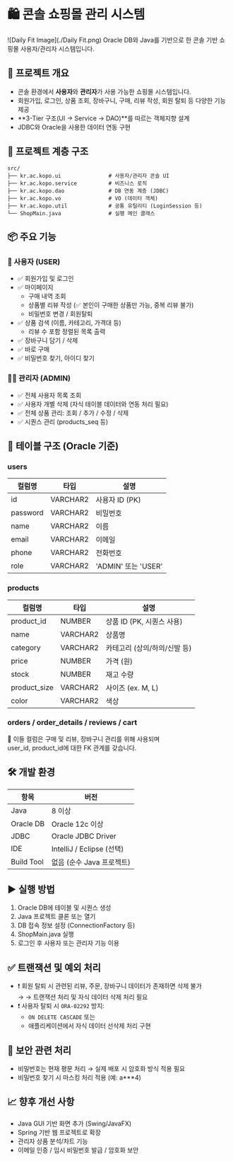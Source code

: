 
# 🛍️ 콘솔 쇼핑몰 관리 시스템
![Daily Fit Image](./Daily Fit.png)
Oracle DB와 Java를 기반으로 한 콘솔 기반 쇼핑몰 사용자/관리자 시스템입니다.

## 📌 프로젝트 개요

- 콘솔 환경에서 **사용자**와 **관리자**가 사용 가능한 쇼핑몰 시스템입니다.
- 회원가입, 로그인, 상품 조회, 장바구니, 구매, 리뷰 작성, 회원 탈퇴 등 다양한 기능 제공
- **3-Tier 구조(UI → Service → DAO)**를 따르는 객체지향 설계
- JDBC와 Oracle을 사용한 데이터 연동 구현

## 📁 프로젝트 계층 구조

```
src/
├── kr.ac.kopo.ui               # 사용자/관리자 콘솔 UI
├── kr.ac.kopo.service          # 비즈니스 로직
├── kr.ac.kopo.dao              # DB 연동 계층 (JDBC)
├── kr.ac.kopo.vo               # VO (데이터 객체)
├── kr.ac.kopo.util             # 공통 유틸리티 (LoginSession 등)
└── ShopMain.java               # 실행 메인 클래스
```

## 📦 주요 기능

### 🙍 사용자 (USER)

- ✅ 회원가입 및 로그인
- ✅ 마이페이지
  - 구매 내역 조회
  - 상품별 리뷰 작성 (✅ 본인이 구매한 상품만 가능, 중복 리뷰 불가)
  - 비밀번호 변경 / 회원탈퇴
- ✅ 상품 검색 (이름, 카테고리, 가격대 등)
  - 리뷰 수 포함 정렬된 목록 출력
- ✅ 장바구니 담기 / 삭제
- ✅ 바로 구매
- ✅ 비밀번호 찾기, 아이디 찾기

### 👨‍💼 관리자 (ADMIN)

- ✅ 전체 사용자 목록 조회
- ✅ 사용자 개별 삭제 (자식 테이블 데이터와 연동 처리 필요)
- ✅ 전체 상품 관리: 조회 / 추가 / 수정 / 삭제
- ✅ 시퀀스 관리 (products_seq 등)

## 🧾 테이블 구조 (Oracle 기준)

### users

| 컬럼명     | 타입         | 설명         |
|------------|--------------|----------------|
| id         | VARCHAR2     | 사용자 ID (PK) |
| password   | VARCHAR2     | 비밀번호       |
| name       | VARCHAR2     | 이름            |
| email      | VARCHAR2     | 이메일         |
| phone      | VARCHAR2     | 전화번호       |
| role       | VARCHAR2     | 'ADMIN' 또는 'USER' |

### products

| 컬럼명        | 타입      | 설명            |
|---------------|-----------|------------------|
| product_id    | NUMBER    | 상품 ID (PK, 시퀀스 사용) |
| name          | VARCHAR2  | 상품명            |
| category      | VARCHAR2  | 카테고리 (상의/하의/신발 등) |
| price         | NUMBER    | 가격 (원)         |
| stock         | NUMBER    | 재고 수량         |
| product_size  | VARCHAR2  | 사이즈 (ex. M, L)  |
| color         | VARCHAR2  | 색상              |

### orders / order_details / reviews / cart

💬 이들 컬럼은 구매 및 리뷰, 장바구니 관리를 위해 사용되며  
user_id, product_id에 대한 FK 관계를 갖습니다.

## 🛠️ 개발 환경

| 항목           | 버전              |
|----------------|-------------------|
| Java           | 8 이상            |
| Oracle DB      | Oracle 12c 이상   |
| JDBC           | Oracle JDBC Driver |
| IDE            | IntelliJ / Eclipse (선택) |
| Build Tool     | 없음 (순수 Java 프로젝트) |

## ▶️ 실행 방법

1. Oracle DB에 테이블 및 시퀀스 생성
2. Java 프로젝트 클론 또는 열기
3. DB 접속 정보 설정 (ConnectionFactory 등)
4. ShopMain.java 실행
5. 로그인 후 사용자 또는 관리자 기능 이용

## ✅ 트랜잭션 및 예외 처리

- ❗ 회원 탈퇴 시 관련된 리뷰, 주문, 장바구니 데이터가 존재하면 삭제 불가  
→ → 트랜잭션 처리 및 자식 데이터 삭제 처리 필요
- ❗ 사용자 탈퇴 시 `ORA-02292` 방지:  
   - `ON DELETE CASCADE` 또는  
   - 애플리케이션에서 자식 데이터 선삭제 처리 구현

## 🔐 보안 관련 처리

- 비밀번호는 현재 평문 처리 → 실제 배포 시 암호화 방식 적용 필요
- 비밀번호 찾기 시 마스킹 처리 적용 (예: a***4)

## 📈 향후 개선 사항

- Java GUI 기반 화면 추가 (Swing/JavaFX)
- Spring 기반 웹 프로젝트로 확장
- 관리자 상품 분석/차트 기능
- 이메일 인증 / 임시 비밀번호 발급 / 암호화 보안
